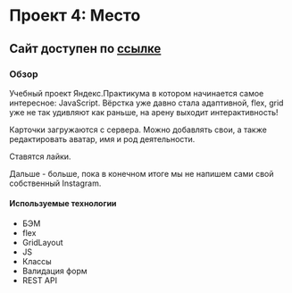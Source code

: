 # Проект 4: Место
## Сайт доступен по   [ссылке](https://maxmatyugin.github.io/mesto/)

### Обзор

Учебный проект Яндекс.Практикума в котором начинается самое интересное: JavaScript.
Вёрстка уже давно стала адаптивной, flex, grid уже не так удивляют как раньше, на арену выходит интерактивность!

Карточки загружаются с сервера. Можно добавлять свои, а также редактировать аватар, имя и род деятельности.

Ставятся лайки.

 Дальше - больше, пока в конечном итоге мы не напишем сами свой собственный Instagram.

#### Используемые технологии
- БЭМ
- flex
- GridLayout
- JS
- Классы
- Валидация форм
- REST API


